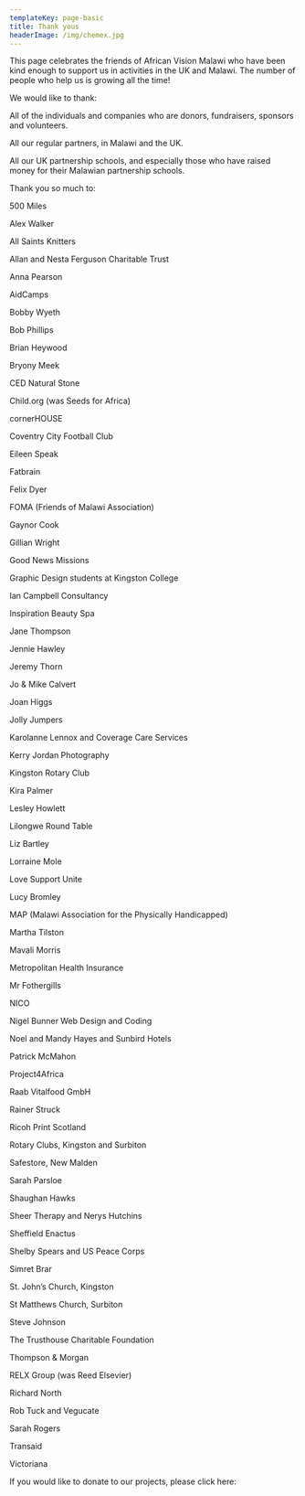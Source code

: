 ```yaml
---
templateKey: page-basic
title: Thank yous
headerImage: /img/chemex.jpg
---
```


This page celebrates the friends of African Vision Malawi who have been kind enough to support us in activities in the UK and Malawi. The number of people who help us is growing all the time!

We would like to thank:

All of the individuals and companies who are donors, fundraisers, sponsors and volunteers.

All our regular partners, in Malawi and the UK.

All our UK partnership schools, and especially those who have raised money for their Malawian partnership schools.

Thank you so much to:

500 Miles

Alex Walker

All Saints Knitters

Allan and Nesta Ferguson Charitable Trust

Anna Pearson

AidCamps

Bobby Wyeth

Bob Phillips

Brian Heywood

Bryony Meek

CED Natural Stone

Child.org (was Seeds for Africa)

cornerHOUSE

Coventry City Football Club

Eileen Speak

Fatbrain

Felix Dyer

FOMA (Friends of Malawi Association)

Gaynor Cook

Gillian Wright

Good News Missions

Graphic Design students at Kingston College

Ian Campbell Consultancy

Inspiration Beauty Spa

Jane Thompson

Jennie Hawley

Jeremy Thorn

Jo & Mike Calvert

Joan Higgs

Jolly Jumpers

Karolanne Lennox and Coverage Care Services

Kerry Jordan Photography

Kingston Rotary Club

Kira Palmer

Lesley Howlett

Lilongwe Round Table

Liz Bartley

Lorraine Mole

Love Support Unite

Lucy Bromley

MAP (Malawi Association for the Physically Handicapped)

Martha Tilston

Mavali Morris

Metropolitan Health Insurance

Mr Fothergills

NICO

Nigel Bunner Web Design and Coding

Noel and Mandy Hayes and Sunbird Hotels

Patrick McMahon

Project4Africa

Raab Vitalfood GmbH

Rainer Struck

Ricoh Print Scotland

Rotary Clubs, Kingston and Surbiton

Safestore, New Malden

Sarah Parsloe

Shaughan Hawks

Sheer Therapy and Nerys Hutchins

Sheffield Enactus

Shelby Spears and US Peace Corps

Simret Brar

St. John’s Church, Kingston

St Matthews Church, Surbiton

Steve Johnson

The Trusthouse Charitable Foundation

Thompson & Morgan

RELX Group (was Reed Elsevier)

Richard North

Rob Tuck and Vegucate

Sarah Rogers

Transaid

Victoriana

If you would like to donate to our projects, please click here:
